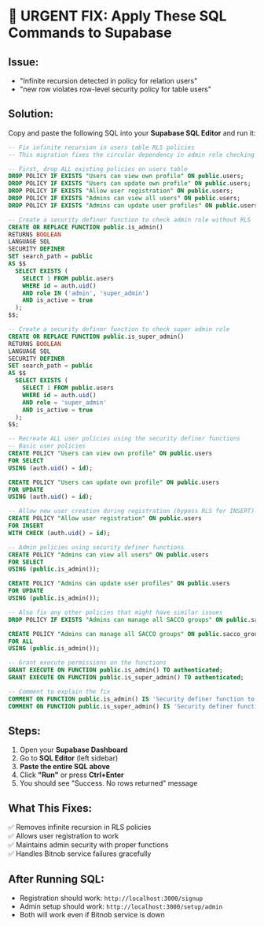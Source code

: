 # 🚨 URGENT FIX: Apply These SQL Commands to Supabase

## Issue: 
- "Infinite recursion detected in policy for relation users"
- "new row violates row-level security policy for table users"

## Solution:
Copy and paste the following SQL into your **Supabase SQL Editor** and run it:

```sql
-- Fix infinite recursion in users table RLS policies
-- This migration fixes the circular dependency in admin role checking

-- First, drop ALL existing policies on users table
DROP POLICY IF EXISTS "Users can view own profile" ON public.users;
DROP POLICY IF EXISTS "Users can update own profile" ON public.users;
DROP POLICY IF EXISTS "Allow user registration" ON public.users;
DROP POLICY IF EXISTS "Admins can view all users" ON public.users;
DROP POLICY IF EXISTS "Admins can update user profiles" ON public.users;

-- Create a security definer function to check admin role without RLS
CREATE OR REPLACE FUNCTION public.is_admin()
RETURNS BOOLEAN
LANGUAGE SQL
SECURITY DEFINER
SET search_path = public
AS $$
  SELECT EXISTS (
    SELECT 1 FROM public.users
    WHERE id = auth.uid() 
    AND role IN ('admin', 'super_admin')
    AND is_active = true
  );
$$;

-- Create a security definer function to check super admin role
CREATE OR REPLACE FUNCTION public.is_super_admin()
RETURNS BOOLEAN
LANGUAGE SQL
SECURITY DEFINER
SET search_path = public
AS $$
  SELECT EXISTS (
    SELECT 1 FROM public.users
    WHERE id = auth.uid() 
    AND role = 'super_admin'
    AND is_active = true
  );
$$;

-- Recreate ALL user policies using the security definer functions
-- Basic user policies
CREATE POLICY "Users can view own profile" ON public.users 
FOR SELECT 
USING (auth.uid() = id);

CREATE POLICY "Users can update own profile" ON public.users 
FOR UPDATE 
USING (auth.uid() = id);

-- Allow new user creation during registration (bypass RLS for INSERT)
CREATE POLICY "Allow user registration" ON public.users 
FOR INSERT 
WITH CHECK (auth.uid() = id);

-- Admin policies using security definer functions
CREATE POLICY "Admins can view all users" ON public.users 
FOR SELECT 
USING (public.is_admin());

CREATE POLICY "Admins can update user profiles" ON public.users 
FOR UPDATE 
USING (public.is_admin());

-- Also fix any other policies that might have similar issues
DROP POLICY IF EXISTS "Admins can manage all SACCO groups" ON public.sacco_groups;

CREATE POLICY "Admins can manage all SACCO groups" ON public.sacco_groups 
FOR ALL 
USING (public.is_admin());

-- Grant execute permissions on the functions
GRANT EXECUTE ON FUNCTION public.is_admin() TO authenticated;
GRANT EXECUTE ON FUNCTION public.is_super_admin() TO authenticated;

-- Comment to explain the fix
COMMENT ON FUNCTION public.is_admin() IS 'Security definer function to check admin role without RLS recursion';
COMMENT ON FUNCTION public.is_super_admin() IS 'Security definer function to check super admin role without RLS recursion';
```

## Steps:
1. Open your **Supabase Dashboard**
2. Go to **SQL Editor** (left sidebar)
3. **Paste the entire SQL above**
4. Click **"Run"** or press **Ctrl+Enter**
5. You should see "Success. No rows returned" message

## What This Fixes:
✅ Removes infinite recursion in RLS policies  
✅ Allows user registration to work  
✅ Maintains admin security with proper functions  
✅ Handles Bitnob service failures gracefully  

## After Running SQL:
- Registration should work: `http://localhost:3000/signup`
- Admin setup should work: `http://localhost:3000/setup/admin`
- Both will work even if Bitnob service is down
